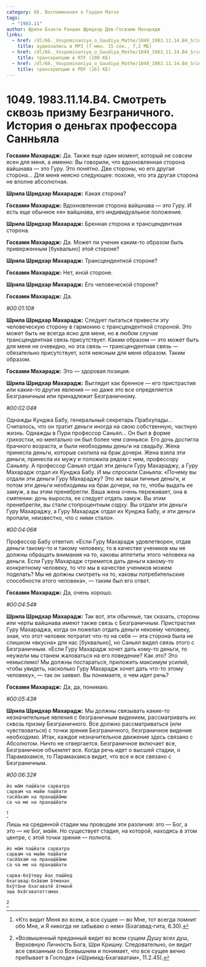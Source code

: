 ```yaml
---
category: 66. Воспоминания о Гаудия Матхе
tags:
  - "1983.11"
author: Шрила Бхакти Ракшак Шридхар Дев-Госвами Махарадж
links:
  - href: /dl/66._Vospominaniya_o_Gaudiya_Mathe/1049_1983.11.14.B4_SridharMj_Smotret_skvoz_prizmu_Bezgranichnogo_Istorija_o_dengah_professora_Sannjala.mp3
    title: аудиозапись в MP3 (7 мин. 15 сек., 7,2 МБ)
  - href: /dl/66._Vospominaniya_o_Gaudiya_Mathe/1049_1983.11.14.B4_SridharMj_Smotret_skvoz_prizmu_Bezgranichnogo_Istorija_o_dengah_professora_Sannjala.rtf
    title: транскрипцию в RTF (100 КБ)
  - href: /dl/66._Vospominaniya_o_Gaudiya_Mathe/1049_1983.11.14.B4_SridharMj_Smotret_skvoz_prizmu_Bezgranichnogo_Istorija_o_dengah_professora_Sannjala.pdf
    title: транскрипцию в PDF (161 КБ)
---
```


# 1049. 1983.11.14.B4. Смотреть сквозь призму Безграничного. История о деньгах профессора Санньяла

**Госвами Махарадж:** Да. Также еще один момент, который не совсем ясен для меня, а именно: Вы говорили, что вдохновленная сторона вайшнава — это Гуру. Это понятно. Две стороны, но его другая сторона… Для меня неясно следующее: похоже, что эта другая сторона не вполне абсолютная.

**Шрила Шридхар Махарадж:** Какая сторона?

**Госвами Махарадж:** Вдохновленная сторона вайшнава — это Гуру. И есть еще обычное «я» вайшнава, его индивидуальное положение.

**Шрила Шридхар Махарадж:** Бренная сторона и трансцендентная сторона.

**Госвами Махарадж:** Да. Может ли ученик каким-то образом быть приверженным [буквально] этой стороне?

**Шрила Шридхар Махарадж:** Трансцендентной стороне?

**Госвами Махарадж:** Нет, иной стороне.

**Шрила Шридхар Махарадж:** Его человеческой стороне?

**Госвами Махарадж:** Да.

*#00:01:10#*

**Шрила Шридхар Махарадж:** Следует пытаться привести эту человеческую сторону в гармонию с трансцендентной стороной. Это может быть не всегда ясно для меня, но в любом случае трансцендентная связь присутствует. Каким образом — это может быть для меня не очевидно, но эта связь — трансцендентная связь — обязательно присутствует, хотя неясным для меня образом. Таким образом.

**Госвами Махарадж:** Это — здоровая позиция.

**Шрила Шридхар Махарадж:** Выглядит как бренное — его пристрастия или какие-то другие явления — но даже это все определяется Безграничным или принадлежит Безграничному.

*#00:02:04#*

Однажды Кунджа Бабу, генеральный секретарь Прабхупады… Считалось, что он тратит деньги иногда на свою собственную, частную жизнь. Однажды в Пури профессор Саньял… Он был в форме *грихастхи*, но ментально он был более чем *санньяси.* Его дочь достигла брачного возраста, и были необходимы деньги на свадьбу. Жена принесла деньги, которые скопила на брак дочери. Жена взяла эти деньги, принесла их мужу и положила рядом с ним, профессору Саньялу. А профессор Саньял отдал эти деньги Гуру Махараджу, а Гуру Махарадж отдал их Кунджа Бабу. И мы спросили Саньяла: «Почему вы отдали эти деньги Гуру Махараджу? Это же ваши личные деньги, и потом эти деньги необходимы на брак дочери, на то, чтобы выдать ее замуж, а вы этим пренебрегли. Ваша жена очень переживает, она в смятении: дочь выросла, ее следует отдать замуж. Вы этим пренебрегли, вы стали стопроцентным *садху*. Вы отдали эти деньги Гуру Махараджу, а Гуру Махарадж отдал их Кунджа Бабу, и эти деньги пропали, неизвестно, что с ними стало».

*#00:04:06#*

Профессор Бабу ответил: «Если Гуру Махарадж удовлетворен, отдав деньги такому-то и такому человеку, то в качестве учеников мы не должны обращать внимания на то, каковы аппетиты этого человека на деньги. Если Гуру Махарадж стремится дать деньги какому-то конкретному человеку, то что мы в качестве учеников можем поделать? Мы не должны смотреть на то, каковы потребительские способности этого человека», — таким был его ответ.

**Госвами Махарадж:** Да, очень хорошо.

*#00:04:54#*

**Шрила Шридхар Махарадж:** Так вот, эти обычные, так сказать, стороны или черты вайшнава имеют также связь с Безграничным. Пристрастия Гуру Махараджа, когда он пожелал отдать деньги некоему человеку, зная, что этот человек потратит что-то на себя — эта сторона была не слишком «вкусна» для нас [буквально], но Саньял видел связь этого с Безграничным. «Если Гуру Махарадж хочет дать кому-то деньги, то неужели мы станем жаловаться на его поведение? Как это? Это немыслимо! Мы должны постараться, приложить максимум усилий, чтобы увидеть, насколько Гуру Махарадж хочет дать что-то этому человеку», — так он заявил. Вы понимаете, о чем идет речь?

**Госвами Махарадж:** Да, да, понимаю.

*#00:05:43#*

**Шрила Шридхар Махарадж:** Мы должны связывать какие-то незначительные явления с безграничным видением, рассматривать их сквозь призму Безграничного. Все должно рассматриваться (или чувствоваться) с точки зрения Безграничного, безграничное видение необходимо. Итак, каждое незначительное движение здесь связано с Абсолютом. Ничто не отвергается. Безграничное включает все, Безграничное объемлет все. Когда речь идет о высшей стадии, о Парамахамсе, то Парамахамса видит, что все и вся связано с Безграничным.

*#00:06:32#*

    йо ма̄м̇ паш́йати сарватра
    сарвам̇ ча майи паш́йати
    тасйа̄хам̇ на пран̣аш́йа̄ми
    са ча ме на пран̣аш́йати
[^_ftn1]

Лишь на срединной стадии мы проводим эти различия: это — Бог, а это — не Бог, *майя*. Но существует стадия, на которой, находясь в этом центре, с этой точки зрения — полнота.

    йо ма̄м̇ паш́йати сарватра
    сарвам̇ ча майи паш́йати
    тасйа̄хам̇ на пран̣аш́йа̄ми
    са ча ме на пран̣аш́йати

    сарва-бхӯтеш̣у йах̣ паш́йед
    бхагавад-бха̄вам а̄тманах̣
    бхӯта̄ни бхагаватй а̄тманй
    эш̣а бха̄гаватоттамах̣
[^_ftn2]



[^_ftn1]: «Кто видит Меня во всем, а все сущее — во Мне, тот всегда помнит обо Мне, и Я никогда не забываю о нем» (Бхагавад-гита, 6.30).

[^_ftn2]: «Возвышенный преданный видит во всем сущем Душу всех душ, Верховную Личность Бога, Шри Кришну. Следовательно, он видит все связанным со Всевышним и понимает, что все сущее вечно пребывает в Господе» («Шримад-Бхагаватам», 11.2.45).

